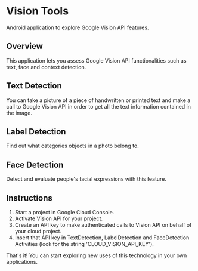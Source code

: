 # Vision Tools
Android application to explore Google Vision API features.

## Overview
This application lets you assess Google Vision API functionalities such as text, face and context detection.

## Text Detection
You can take a picture of a piece of handwritten or printed text and make a call to Google Vision API in order to get all the text information contained in the image.

## Label Detection
Find out what categories objects in a photo belong to.

## Face Detection
Detect and evaluate people's facial expressions with this feature.

## Instructions
1. Start a project in Google Cloud Console.
2. Activate Vision API for your project.
3. Create an API key to make authenticated calls to Vision API on behalf of your cloud project.
4. Insert that API key in TextDetection, LabelDetection and FaceDetection Activities (look for the string 'CLOUD_VISION_API_KEY').

That's it! You can start exploring new uses of this technology in your own applications.
